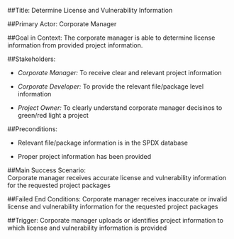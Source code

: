 
##Title: 
Determine License and Vulnerability Information 

##Primary Actor: 
Corporate Manager

##Goal in Context: 
The corporate manager is able to determine license information from provided project information. 

##Stakeholders: 

+ *Corporate Manager:* To receive clear and relevant project information 

+ *Corporate Developer:* To provide the relevant file/package level information

+ *Project Owner:* To clearly understand corporate manager decisinos to green/red light a project

##Preconditions: 

+ Relevant file/package information is in the SPDX database

+ Proper project information has been provided 

##Main Success Scenario:  
Corporate manager receives accurate license and vulnerability information for the requested project packages

##Failed End Conditions: 
Corporate manager receives inaccurate or invalid license and vulnerability information for the requested project packages

##Trigger: 
Corporate manager uploads or identifies project information to which license and vulnerability information is provided 
